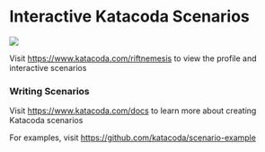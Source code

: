 # Interactive Katacoda Scenarios

[![](http://shields.katacoda.com/katacoda/riftnemesis/count.svg)](https://www.katacoda.com/riftnemesis "Get your profile on Katacoda.com")

Visit https://www.katacoda.com/riftnemesis to view the profile and interactive scenarios

### Writing Scenarios
Visit https://www.katacoda.com/docs to learn more about creating Katacoda scenarios

For examples, visit https://github.com/katacoda/scenario-example
